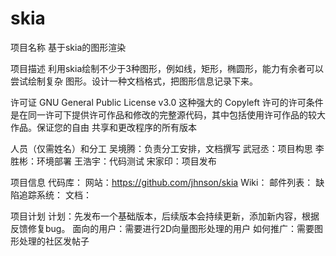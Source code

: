 # skia

项目名称
基于skia的图形渲染



项目描述
利用skia绘制不少于3种图形，例如线，矩形，椭圆形，能力有余者可以尝试绘制复杂 图形。设计一种文档格式，把图形信息记录下来。




许可证
GNU General Public License v3.0
这种强大的 Copyleft 许可的许可条件是在同一许可下提供许可作品和修改的完整源代码，其中包括使用许可作品的较大作品。保证您的自由
共享和更改程序的所有版本





人员（仅需姓名）和分工
吴境腾：负责分工安排，文档撰写
武冠丞：项目构思
李胜彬：环境部署
王浩宇：代码测试
宋家印：项目发布





项目信息
代码库：
网站：https://github.com/jhnson/skia
Wiki：
邮件列表：
缺陷追踪系统：
文档：

项目计划
计划：先发布一个基础版本，后续版本会持续更新，添加新内容，根据反馈修复bug。
面向的用户：需要进行2D向量图形处理的用户
如何推广：需要图形处理的社区发帖子
